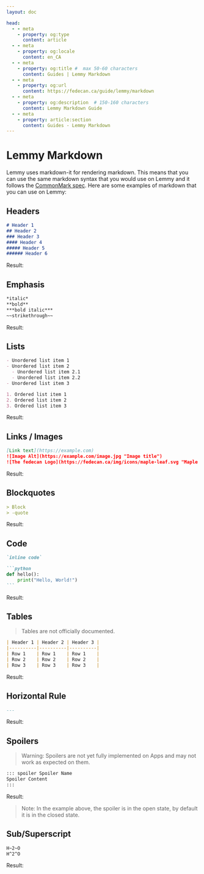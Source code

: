 ```yaml
---
layout: doc

head:
  - - meta
    - property: og:type
      content: article
  - - meta
    - property: og:locale
      content: en_CA
  - - meta
    - property: og:title #  max 50-60 characters
      content: Guides | Lemmy Markdown
  - - meta
    - property: og:url
      content: https://fedecan.ca/guide/lemmy/markdown
  - - meta
    - property: og:description  # 150-160 characters
      content: Lemmy Markdown Guide
  - - meta
    - property: article:section
      content: Guides - Lemmy Markdown
---
```


# Lemmy Markdown

Lemmy uses markdown-it for rendering markdown. This means that you can use the same markdown syntax that you would use on Lemmy and it follows the [CommonMark spec](https://commonmark.org/). Here are some examples of markdown that you can use on Lemmy:

## Headers

```markdown
# Header 1
## Header 2
### Header 3
#### Header 4
##### Header 5
###### Header 6
```

Result:

<ThemedImage  lightImageUrl="/img/guides/markdown/headers_light.png" darkImageUrl="/img/guides/markdown/headers_dark.png" alt="Markdown Headers"/>


## Emphasis

```markdown
*italic*  
**bold**  
***bold italic***  
~~strikethrough~~
```

Result:

<ThemedImage  lightImageUrl="/img/guides/markdown/emphasis_light.png" darkImageUrl="/img/guides/markdown/emphasis_dark.png" alt="Markdown Emphasis"/>


## Lists

```markdown
- Unordered list item 1
- Unordered list item 2
  - Unordered list item 2.1
  - Unordered list item 2.2
- Unordered list item 3

1. Ordered list item 1
2. Ordered list item 2
3. Ordered list item 3
```

Result:

<ThemedImage  lightImageUrl="/img/guides/markdown/lists_light.png" darkImageUrl="/img/guides/markdown/lists_dark.png" alt="Markdown Emphasis"/>



## Links / Images

```markdown
[Link text](https://example.com)  
![Image Alt](https://example.com/image.jpg "Image title")  
![The fedecan Logo](https://fedecan.ca/img/icons/maple-leaf.svg "Maple Leaf")
```

Result:

<ThemedImage  lightImageUrl="/img/guides/markdown/links_images_light.png" darkImageUrl="/img/guides/markdown/links_images_dark.png" alt="Markdown Links/Images"/>


## Blockquotes

```markdown
> Block  
> -quote
```

Result:

<ThemedImage  lightImageUrl="/img/guides/markdown/blockquotes_light.png" darkImageUrl="/img/guides/markdown/blockquotes_dark.png" alt="Markdown Blockquotes"/>


## Code

````markdown
`inline code`  

```python
def hello():
    print("Hello, World!")
```
````

Result:

<ThemedImage  lightImageUrl="/img/guides/markdown/code_light.png" darkImageUrl="/img/guides/markdown/code_dark.png" alt="Markdown Inline/Blockcode"/>


## Tables

> Tables are not officially documented.

```markdown
| Header 1 | Header 2 | Header 3 |
|----------|----------|----------|
| Row 1    | Row 1    | Row 1    |
| Row 2    | Row 2    | Row 2    |
| Row 3    | Row 3    | Row 3    |
```

Result:

<ThemedImage  lightImageUrl="/img/guides/markdown/tables_light.png" darkImageUrl="/img/guides/markdown/tables_dark.png" alt="Markdown Tables"/>

## Horizontal Rule

```markdown
---
```

Result:

<ThemedImage  lightImageUrl="/img/guides/markdown/horizontal_rule_light.png" darkImageUrl="/img/guides/markdown/horizontal_rule_dark.png" alt="Markdown Horizontal Rule"/>


## Spoilers

> Warning: Spoilers are not yet fully implemented on Apps and may not work as expected on them.

```markdown
::: spoiler Spoiler Name
Spoiler Content
:::
```

Result:

<ThemedImage  lightImageUrl="/img/guides/markdown/spoilers_light.png" darkImageUrl="/img/guides/markdown/spoilers_dark.png" alt="Markdown Spoilers"/>

> Note: In the example above, the spoiler is in the open state, by default it is in the closed state.

## Sub/Superscript

```markdown
H~2~O
H^2^O
```

Result:

<ThemedImage  lightImageUrl="/img/guides/markdown/sub_superscript_light.png" darkImageUrl="/img/guides/markdown/sub_superscript_dark.png" alt="Markdown Sub/Superscript"/>